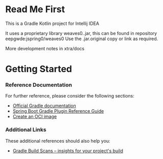 # Read Me First

This is a Gradle Kotlin project for Intellij IDEA

It uses a proprietary library weaves0..jar, this can be found in repository eepgwde:jspring0/weaves0
Use the .jar.original copy or link as required.

More development notes in xtra/docs

# Getting Started

### Reference Documentation
For further reference, please consider the following sections:

* [Official Gradle documentation](https://docs.gradle.org)
* [Spring Boot Gradle Plugin Reference Guide](https://docs.spring.io/spring-boot/docs/2.6.1/gradle-plugin/reference/html/)
* [Create an OCI image](https://docs.spring.io/spring-boot/docs/2.6.1/gradle-plugin/reference/html/#build-image)

### Additional Links
These additional references should also help you:

* [Gradle Build Scans – insights for your project's build](https://scans.gradle.com#gradle)

